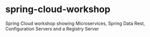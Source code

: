 # spring-cloud-workshop
Spring Cloud workshop showing Microservices, Spring Data Rest, Configuration Servers and a Registry Server
